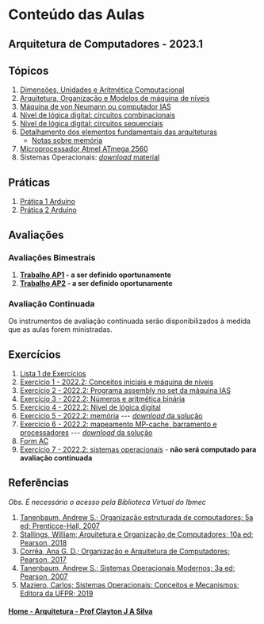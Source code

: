 # Conteúdo das Aulas  
## Arquitetura de Computadores - 2023.1

## Tópicos
1. [Dimensões, Unidades e Aritmética Computacional](arq_aulas/dimensoesUnidadesAritmeticaComputacional1.md)
2. [Arquitetura, Organização e Modelos de máquina de níveis](arq_aulas/arquiteturaOrganizacaoCamadas.md)
3. [Máquina de von Neumann ou computador IAS](arq_aulas/computadorIAS.md)
4. [Nível de lógica digital: circuitos combinacionais](arq_aulas/arq_aulas_logica_combinacional.pdf)    
5. [Nível de lógica digital: circuitos sequenciais](arq_aulas/arq_aulas_logica_sequencial.pdf)
6. [Detalhamento dos elementos fundamentais das arquiteturas](arq_aulas/arq_aulas_componentes.pdf)  
    - [Notas sobre memória](arq_aulas/notas_memoria.pdf)
7. [Microprocessador Atmel ATmega 2560](arq_aulas/arq_aulas_mc2560.pdf)
8. Sistemas Operacionais: [*download* material](https://1drv.ms/p/s!AsTd8oN7mu8pkcB4b7de8Z0_eLNtFA?e=PIgZwh)

## Práticas    
1. [Prática 1 Arduíno](arq_aulas/pratica_ligaLED.md)    
2. [Prática 2 Arduíno](arq_aulas/arq_pratica2.md)     

## Avaliações
### Avaliações Bimestrais
1. **[Trabalho AP1]() - a ser definido oportunamente**   
2. **[Trabalho AP2]() - a ser definido oportunamente**    

### Avaliação Continuada
Os instrumentos de avaliação continuada serão disponibilizados à medida que as aulas forem ministradas.

## Exercícios  
1. [Lista 1 de Exercícios](arq_aulas/exercicios3_sala.md)
2. [Exercício 1 - 2022.2: Conceitos iniciais e máquina de níveis](arq_aulas/form1.pdf)
3. [Exercício 2 - 2022.2: Programa assembly no set da máquina IAS](arq_aulas/exercicio2.md)
4. [Exercício 3 - 2022.2: Números e aritmética binária](arq_aulas/exercicio3.md)    
5. [Exercício 4 - 2022.2: Nível de lógica digital](arq_aulas/exercicio4.md)
6. [Exercício 5 - 2022.2: memória](arq_aulas/exercicio5.md) --- [*download* da solução](https://1drv.ms/b/s!AsTd8oN7mu8pkb421P5nTY2l-Zc29Q?e=1K5oEw)
7. [Exercício 6 - 2022.2: mapeamento MP-cache, barramento e processadores](arq_aulas/exercicio6.md) --- [*download* da solução](https://1drv.ms/b/s!AsTd8oN7mu8pkcBLKzmih8KY92Z2og?e=DeHjSy)
8. [Form AC](https://forms.gle/1VrBMtB1XZw76Bpj7)
9. [Exercício 7 - 2022.2: sistemas operacionais](https://forms.gle/LrqzCYKG551iWWG76) - **não será computado para avaliação continuada**


## Referências  
*Obs. É necessário o acesso pela Biblioteca Virtual do Ibmec*    
1. [Tanenbaum, Andrew S.; Organização estruturada de computadores; 5a ed; Prenticce-Hall, 2007](https://plataforma.bvirtual.com.br/Leitor/Publicacao/355/pdf/0)
2. [Stallings, William; Arquitetura e Organização de Computadores; 10a ed; Pearson, 2018](https://plataforma.bvirtual.com.br/Leitor/Publicacao/151479/pdf/0)
3. [Corrêa, Ana G. D.; Organização e Arquitetura de Computadores; Pearson, 2017](https://plataforma.bvirtual.com.br/Leitor/Publicacao/124147/pdf/0)
4. [Tanenbaum, Andrew S.; Sistemas Operacionais Modernos; 3a ed; Pearson, 2007](https://plataforma.bvirtual.com.br/Leitor/Publicacao/1233/pdf/0)  
5. [Maziero, Carlos; Sistemas Operacionais: Conceitos e Mecanismos; Editora da UFPR; 2019](http://wiki.inf.ufpr.br/maziero/doku.php?id=socm:start)

#### [Home - Arquitetura - Prof Clayton J A Silva](https://claytonjasilva.github.io/arq.html)
